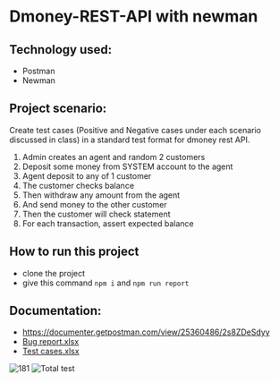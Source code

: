 # Dmoney-REST-API with newman

## Technology used:
- Postman
- Newman

## Project scenario:

Create test cases (Positive and Negative cases under each scenario discussed in class) in a standard test format for dmoney rest API.

1. Admin creates an agent and random 2 customers
2. Deposit some money from SYSTEM account to the agent
3. Agent deposit to any of 1 customer
4. The customer checks balance
5. Then withdraw any amount from the agent
6. And send money to the other customer
7. Then the customer will check statement
8. For each transaction, assert expected balance

## How to run this project
- clone the project
- give this command ``` npm i ``` and ``` npm run report ```


## Documentation:
- https://documenter.getpostman.com/view/25360486/2s8ZDeSdyy
- [Bug report.xlsx](https://github.com/rimirahman/dmoney-rest-api/files/10512390/Bug.report.xlsx)
- [Test cases.xlsx](https://github.com/rimirahman/dmoney-rest-api/files/10512391/Test.cases.xlsx)


![181](https://user-images.githubusercontent.com/122162468/214920462-20da7291-e123-468a-8c9a-d6131d7b2b46.JPG)
![Total test](https://user-images.githubusercontent.com/122162468/214920797-4a7f6a0f-7d7d-40e4-a933-8f5c9da8ed84.JPG)
